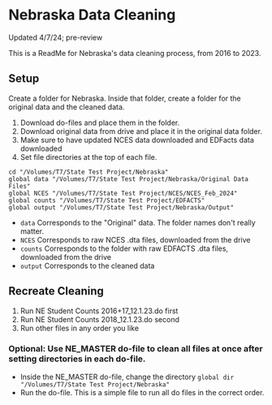 # Nebraska Data Cleaning
Updated 4/7/24; pre-review

This is a ReadMe for Nebraska's data cleaning process, from 2016 to 2023.

## Setup

Create a folder for Nebraska. Inside that folder, create a folder for the original data and the cleaned data.

1.  Download do-files and place them in the folder.
2.  Download original data from drive and place it in the original data folder.
3.  Make sure to have updated NCES data downloaded and EDFacts data downloaded
4.  Set file directories at the top of each file.

```
cd "/Volumes/T7/State Test Project/Nebraska"     
global data "/Volumes/T7/State Test Project/Nebraska/Original Data Files"
global NCES "/Volumes/T7/State Test Project/NCES/NCES_Feb_2024"
global counts "/Volumes/T7/State Test Project/EDFACTS"
global output "/Volumes/T7/State Test Project/Nebraska/Output"
```

-   `data` Corresponds to the "Original" data. The folder names don't really matter.
-   `NCES` Corresponds to raw NCES .dta files, downloaded from the drive
-   `counts` Corresponds to the folder with raw EDFACTS .dta files, downloaded from the drive
-   `output` Corresponds to the cleaned data

## Recreate Cleaning

1.  Run NE Student Counts 2016+17_12.1.23.do first
2.  Run NE Student Counts 2018_12.1.23.do second
3.  Run other files in any order you like

### Optional: Use NE_MASTER do-file to clean all files at once after setting directories in each do-file.

-   Inside the NE_MASTER do-file, change the directory `global dir "/Volumes/T7/State Test Project/Nebraska"`
-   Run the do-file. This is a simple file to run all do files in the correct order.
